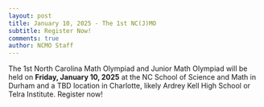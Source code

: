 ```yaml
---
layout: post
title: January 10, 2025 - The 1st NC(J)MO
subtitle: Register Now!
comments: true
author: NCMO Staff
---
```


The 1st North Carolina Math Olympiad and Junior Math Olympiad will be held on **Friday, January 10, 2025** at the NC School of Science and Math in Durham and a TBD location in Charlotte, likely Ardrey Kell High School or Telra Institute.
Register now!
